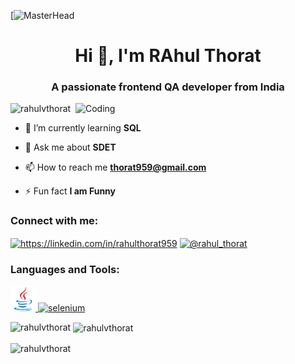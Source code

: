 [![MasterHead](https://nareshit.com/wp-content/uploads/2018/08/Selenium-online-training-nareshit.jpg)
<h1 align="center">Hi 👋, I'm RAhul Thorat</h1>
<h3 align="center">A passionate frontend QA developer from India</h3>
<img align="right" alt="Coding" width="400" src="https://previews.123rf.com/images/prettyvectors/prettyvectors1702/prettyvectors170200022/71079316-young-programmer-man-character-coding-vector-flat-cartoon-illustration.jpg">

<p align="left"> <img src="https://komarev.com/ghpvc/?username=rahulvthorat&label=Profile%20views&color=0e75b6&style=flat" alt="rahulvthorat" /> </p>

- 🌱 I’m currently learning **SQL**

- 💬 Ask me about **SDET**

- 📫 How to reach me **thorat959@gmail.com**

- ⚡ Fun fact **I am Funny**

<h3 align="left">Connect with me:</h3>
<p align="left">
<a href="https://linkedin.com/in/https://linkedin.com/in/rahulthorat959" target="blank"><img align="center" src="https://raw.githubusercontent.com/rahuldkjain/github-profile-readme-generator/master/src/images/icons/Social/linked-in-alt.svg" alt="https://linkedin.com/in/rahulthorat959" height="30" width="40" /></a>
<a href="https://www.hackerrank.com/@rahul_thorat" target="blank"><img align="center" src="https://raw.githubusercontent.com/rahuldkjain/github-profile-readme-generator/master/src/images/icons/Social/hackerrank.svg" alt="@rahul_thorat" height="30" width="40" /></a>
</p>

<h3 align="left">Languages and Tools:</h3>
<p align="left"> <a href="https://www.java.com" target="_blank" rel="noreferrer"> <img src="https://raw.githubusercontent.com/devicons/devicon/master/icons/java/java-original.svg" alt="java" width="40" height="40"/> </a> <a href="https://www.selenium.dev" target="_blank" rel="noreferrer"> <img src="https://raw.githubusercontent.com/detain/svg-logos/780f25886640cef088af994181646db2f6b1a3f8/svg/selenium-logo.svg" alt="selenium" width="40" height="40"/> </a> </p>

<p><img align="left" src="https://github-readme-stats.vercel.app/api/top-langs?username=rahulvthorat&show_icons=true&locale=en&layout=compact" alt="rahulvthorat" /></p>

<p>&nbsp;<img align="center" src="https://github-readme-stats.vercel.app/api?username=rahulvthorat&show_icons=true&locale=en" alt="rahulvthorat" /></p>

<p><img align="center" src="https://github-readme-streak-stats.herokuapp.com/?user=rahulvthorat&" alt="rahulvthorat" /></p>
